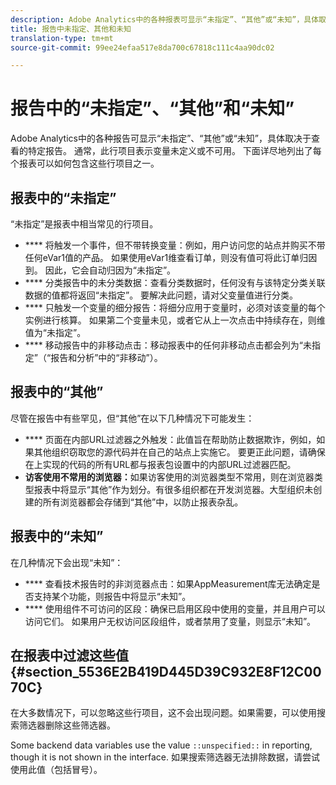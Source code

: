 ```yaml
---
description: Adobe Analytics中的各种报表可显示“未指定”、“其他”或“未知”，具体取决于查看的特定报表。 通常，此行项目表示变量未定义或不可用。
title: 报告中未指定、其他和未知
translation-type: tm+mt
source-git-commit: 99ee24efaa517e8da700c67818c111c4aa90dc02

---
```



# 报告中的“未指定”、“其他”和“未知”

Adobe Analytics中的各种报告可显示“未指定”、“其他”或“未知”，具体取决于查看的特定报告。 通常，此行项目表示变量未定义或不可用。 下面详尽地列出了每个报表可以如何包含这些行项目之一。

## 报表中的“未指定”

“未指定”是报表中相当常见的行项目。

* **** 将触发一个事件，但不带转换变量：例如，用户访问您的站点并购买不带任何eVar1值的产品。 如果使用eVar1维查看订单，则没有值可将此订单归因到。 因此，它会自动归因为“未指定”。
* **** 分类报告中的未分类数据：查看分类数据时，任何没有与该特定分类关联数据的值都将返回“未指定”。 要解决此问题，请对父变量值进行分类。
* **** 只触发一个变量的细分报告：将细分应用于变量时，必须对该变量的每个实例进行核算。 如果第二个变量未见，或者它从上一次点击中持续存在，则维值为“未指定”。
* **** 移动报告中的非移动点击：移动报表中的任何非移动点击都会列为“未指定”（“报告和分析”中的“非移动”）。

## 报表中的“其他”

尽管在报告中有些罕见，但“其他”在以下几种情况下可能发生：

* **** 页面在内部URL过滤器之外触发：此值旨在帮助防止数据欺诈，例如，如果其他组织窃取您的源代码并在自己的站点上实施它。 要更正此问题，请确保在上实现的代码的所有URL都与报表包设置中的内部URL过滤器匹配。
* **访客使用不常用的浏览器：**&#x200B;如果访客使用的浏览器类型不常用，则在浏览器类型报表中将显示“其他”作为划分。有很多组织都在开发浏览器。大型组织未创建的所有浏览器都会存储到“其他”中，以防止报表杂乱。

## 报表中的“未知”

在几种情况下会出现“未知”：

* **** 查看技术报告时的非浏览器点击：如果AppMeasurement库无法确定是否支持某个功能，则报告中将显示“未知”。
* **** 使用组件不可访问的区段：确保已启用区段中使用的变量，并且用户可以访问它们。 如果用户无权访问区段组件，或者禁用了变量，则显示“未知”。

## 在报表中过滤这些值 {#section_5536E2B419D445D39C932E8F12C0070C}

在大多数情况下，可以忽略这些行项目，这不会出现问题。如果需要，可以使用搜索筛选器删除这些筛选器。

Some backend data variables use the value `::unspecified::` in reporting, though it is not shown in the interface. 如果搜索筛选器无法排除数据，请尝试使用此值（包括冒号）。
